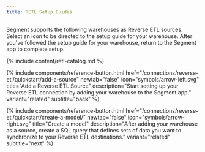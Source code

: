 ```yaml
---
title: RETL Setup Guides
---
```


Segment supports the following warehouses as Reverse ETL sources. Select an icon to be directed to the setup guide for your warehouse. After you've followed the setup guide for your warehouse, return to the Segment app to complete setup.

{% include content/retl-catalog.md %}

<div class="double">
  {% include components/reference-button.html href="/connections/reverse-etl/quickstart/add-a-source" newtab="false" icon="symbols/arrow-left.svg" title="Add a Reverse ETL Source" description="Start setting up your Reverse ETL connection by adding your warehouse to the Segment app." variant="related" subtitle="back" %}

  {% include components/reference-button.html href="/connections/reverse-etl/quickstart/create-a-model/" newtab="false" icon="symbols/arrow-right.svg" title="Create a model" description="After adding your warehouse as a source, create a SQL query that defines sets of data you want to synchronize to your Reverse ETL destinations." variant="related" subtitle="next" %}
</div>